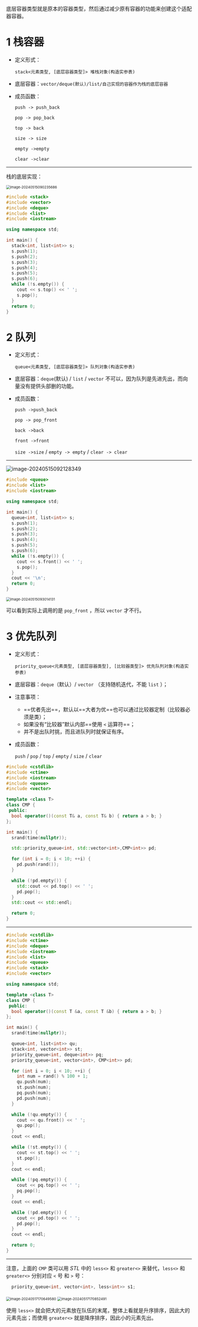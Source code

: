 

底层容器类型就是原本的容器类型，然后通过减少原有容器的功能来创建这个适配器容器。

# 1 栈容器

- 定义形式：

  `stack<元素类型, [底层容器类型]> 堆栈对象(构造实参表)`

- 底层容器：`vector/deque(默认)/list/自己实现的容器作为栈的底层容器`

- 成员函数：

  `push -> push_back`

  `pop -> pop_back` 

  `top -> back`

  `size -> size`

  `empty ->empty`

  `clear ->clear`

---

栈的底层实现：

<img src="https://leafalice-image.oss-cn-hangzhou.aliyuncs.com/img/image-20240515090235686.png" alt="image-20240515090235686" style="zoom:67%;" />

```cpp
#include <stack>
#include <vector>
#include <deque>
#include <list>
#include <iostream>

using namespace std;

int main() {
  stack<int, list<int>> s;
  s.push(1);
  s.push(2);
  s.push(3);
  s.push(4);
  s.push(5);
  s.push(6);
  while (!s.empty()) {
    cout << s.top() << ' ';
    s.pop();
  }
  return 0;
}
```

# 2 队列

- 定义形式：

  `queue<元素类型, [底层容器类型]> 队列对象(构造实参表)`

- 底层容器：`deque`(默认) / `list` / `vector` 不可以，因为队列是先进先出，而向量没有提供头部删的功能。

- 成员函数：

  `push ->push_back`

  `pop -> pop_front`

  `back ->back`

  `front ->front`

  `size ->size` / `empty -> empty` / `clear -> clear`

---

![image-20240515092128349](https://leafalice-image.oss-cn-hangzhou.aliyuncs.com/img/image-20240515092128349.png)

```cpp
#include <queue>
#include <list>
#include <iostream>

using namespace std;

int main() {
  queue<int, list<int>> s;
  s.push(1);
  s.push(2);
  s.push(3);
  s.push(4);
  s.push(5);
  s.push(6);
  while (!s.empty()) {
    cout << s.front() << ' ';
    s.pop();
  }
  cout << '\n';
  return 0;
}
```

<img src="https://leafalice-image.oss-cn-hangzhou.aliyuncs.com/img/image-20240515093014131.png" alt="image-20240515093014131" style="zoom:67%;" />

可以看到实际上调用的是 `pop_front` ，所以 `vector` 才不行。

# 3 优先队列

- 定义形式：

  `priority_queue<元素类型, [底层容器类型], [比较器类型]> 优先队列对象(构造实参表)`

- 底层容器：`deque`（默认）/ `vector` （支持随机迭代，不能 `list` ）；

- 注意事项：

  - ==优者先出==，默认以==大者为优==也可以通过比较器定制（比较器必须是类）； 
  - 如果没有“比较器”默认内部==使用 `<` 运算符==；
  - 并不是出队时挑，而且进队列时就保证有序。

- 成员函数：

  `push` / `pop` / `top` / `empty` / `size` / `clear`

```cpp
#include <cstdlib>
#include <ctime>
#include <iostream>
#include <queue>
#include <vector>

template <class T>
class CMP {
 public:
  bool operator()(const T& a, const T& b) { return a > b; }
};

int main() {
  srand(time(nullptr));

  std::priority_queue<int, std::vector<int>,CMP<int>> pd;

  for (int i = 0; i < 10; ++i) {
    pd.push(rand());
  }

  while (!pd.empty()) {
    std::cout << pd.top() << ' ';
    pd.pop();
  }
  std::cout << std::endl;

  return 0;
} 
```

----

```cpp
#include <cstdlib>
#include <ctime>
#include <deque>
#include <iostream>
#include <list>
#include <queue>
#include <stack>
#include <vector>

using namespace std;

template <class T>
class CMP {
 public:
  bool operator()(const T &a, const T &b) { return a > b; }
};

int main() {
  srand(time(nullptr));

  queue<int, list<int>> qu;
  stack<int, vector<int>> st;
  priority_queue<int, deque<int>> pq;
  priority_queue<int, vector<int>, CMP<int>> pd;

  for (int i = 0; i < 10; ++i) {
    int num = rand() % 100 + 1;
    qu.push(num);
    st.push(num);
    pq.push(num);
    pd.push(num);
  }

  while (!qu.empty()) {
    cout << qu.front() << ' ';
    qu.pop();
  }
  cout << endl;

  while (!st.empty()) {
    cout << st.top() << ' ';
    st.pop();
  }
  cout << endl;

  while (!pq.empty()) {
    cout << pq.top() << ' ';
    pq.pop();
  }
  cout << endl;

  while (!pd.empty()) {
    cout << pd.top() << ' ';
    pd.pop();
  }
  cout << endl;

  return 0;
}
```

---

注意，上面的 `CMP` 类可以用 *STL* 中的 `less<>` 和 `greater<>` 来替代，`less<>` 和 `greater<>` 分别对应 `<` 号 和 `>` 号：

```cpp
  priority_queue<int, vector<int>, less<int>> s1;
```

<img src="https://leafalice-image.oss-cn-hangzhou.aliyuncs.com/img/image-20240517170649580.png" alt="image-20240517170649580" style="zoom:67%;" />

<img src="https://leafalice-image.oss-cn-hangzhou.aliyuncs.com/img/image-20240517170852491.png" alt="image-20240517170852491" style="zoom:67%;" />

使用 `less<>` 就会把大的元素放在队伍的末尾，整体上看就是升序排序，因此大的元素先出；而使用 `greater<>` 就是降序排序，因此小的元素先出。


